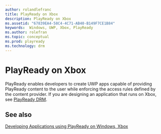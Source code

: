 ```yaml
---
author: rolandlefranc
title: PlayReady on Xbox
description: PlayReady on Xbox
ms.assetid: "67839EA4-58C4-4C71-AB40-B149F7CE1B84"
keywords:  Windows, UWP, Xbox, PlayReady
ms.author: rolefran
ms.topic: conceptual
ms.prod: playready
ms.technology: drm
---
```



# PlayReady on Xbox

PlayReady enables developers to create UWP apps capable of providing PlayReady content to the user while enforcing the access rules defined by the content provider. If you are designing an application that runs on Xbox, see [PlayReady DRM](https://docs.microsoft.com/en-us/windows/uwp/audio-video-camera/playready-Client-sdk).

## See also

[Developing Applications using PlayReady on Windows, Xbox](developing-applications.md#developing_applications_windows_xbox)
